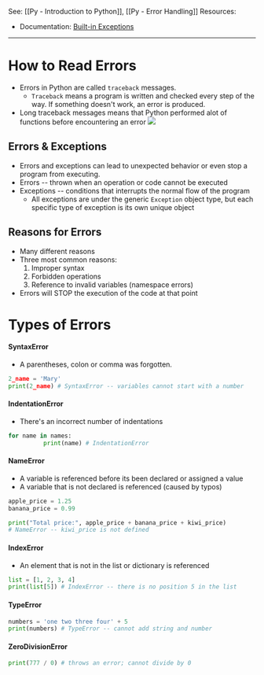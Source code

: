 See: [[Py - Introduction to Python]], [[Py - Error Handling]]
Resources:
* Documentation: [Built-in Exceptions](https://docs.python.org/3/library/exceptions.html#Exception)

---
# How to Read Errors
* Errors in Python are called `traceback` messages. 
	* `Traceback` means a program is written and checked every step of the way. If something doesn't work, an error is produced.
* Long traceback messages means that Python performed alot of functions before encountering an error
![](https://lh7-us.googleusercontent.com/_sAAJUmqZTbK7eyzIa0L3Jvfu3QM7LoxL68rDfXH2gvcLB87QgSu0njyWhS1qVu-c_U3dwNYvZsQBQS9XHaimy_lCF92FpDRbyP_ZQ2AtOJNdLl3OzC_HdOZBOfYjJ0SMpBsmx3BGSLLuDsFv8ycf9s)

## Errors & Exceptions
* Errors and exceptions can lead to unexpected behavior or even stop a program from executing.
* Errors -- thrown when an operation or code cannot be executed
* Exceptions -- conditions that interrupts the normal flow of the program
	* All exceptions are under the generic `Exception` object type, but each specific type of exception is its own unique object

## Reasons for Errors
* Many different reasons
* Three most common reasons:
	1) Improper syntax
	2) Forbidden operations
	3) Reference to invalid variables (namespace errors)
* Errors will STOP the execution of the code at that point

# Types of Errors
#### SyntaxError
* A parentheses, colon or comma was forgotten.
```Python
2_name = 'Mary'
print(2_name) # SyntaxError -- variables cannot start with a number
```

#### IndentationError
* There's an incorrect number of indentations
```Python
for name in names:
          print(name) # IndentationError
```

#### NameError
* A variable is referenced before its been declared or assigned a value
* A variable that is not declared is referenced (caused by typos)
```Python
apple_price = 1.25
banana_price = 0.99

print("Total price:", apple_price + banana_price + kiwi_price) 
# NameError -- kiwi_price is not defined
```

#### IndexError
* An element that is not in the list or dictionary is referenced
```python
list = [1, 2, 3, 4]
print(list[5]) # IndexError -- there is no position 5 in the list
```

#### TypeError
```Python
numbers = 'one two three four' + 5
print(numbers) # TypeError -- cannot add string and number
```

#### ZeroDivisionError
```python
print(777 / 0) # throws an error; cannot divide by 0
```


